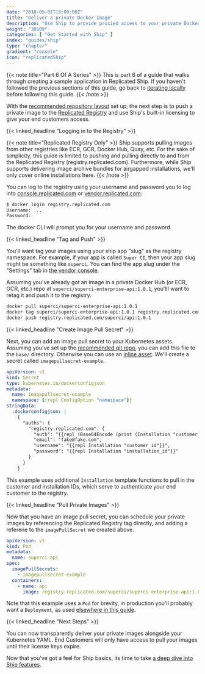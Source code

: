 ```yaml
---
date: "2018-05-01T19:00:00Z"
title: "Deliver a private Docker Image"
description: "Use Ship to provide proxied access to your private Docker images"
weight: "30109"
categories: [ "Get Started with Ship" ]
index: "guides/ship"
type: "chapter"
gradient: "console"
icon: "replicatedShip"
---
```


{{< note title="Part 6 Of A Series" >}}
This is part 6 of a guide that walks through creating a sample application in Replicated Ship. If you haven't followed the previous sections of this guide, go back to [iterating locally](../iterate-locally) before following this guide. 
{{< /note >}}

With the [recommended repository layout](../iterate-locally) set up, the next step is to push a private image to the [Replicated Registry](/docs/registry/security) and use Ship's built-in licensing to give your end customers access.


{{< linked_headline "Logging in to the Registry" >}}

{{< note title="Replicated Registry Only" >}}
Ship supports pulling images from other registries like ECR, GCR, Docker Hub, Quay, etc. For the 
sake of simplicity, this guide is limited to pushing and pulling directly to and from the Replicated Registry
(registry.replicated.com). Furthermore, while Ship supports delivering image archive bundles for airgapped installations,
we'll only cover online installations here.
{{< /note >}}

You can log to the registry using your username and password you to log into [console.replicated.com](https://console.replicated.com) or [vendor.replicated.com](https://vendor.replicated.com):

```bash
$ docker login registry.replicated.com
Username: ...
Password: 
```

The docker CLI will prompt you for your username and password.

{{< linked_headline "Tag and Push" >}}

You'll want tag your images using your ship app "slug" as the registry namespace. For example, if your app is called `Super CI`, then your app slug might be something like `superci`. You can find the app slug under the "Settings" tab in [the vendor console](https://vendor.replicated.com). 

Assuming you've already got an image in a private Docker Hub (or ECR, GCR, etc.) repo at `superci/superci-enterprise-api:1.0.1`, you'lll want to retag it and push it to the registry. 

```bash
docker pull superci/superci-enterprise-api:1.0.1
docker tag superci/superci-enterprise-api:1.0.1 registry.replicated.com/superci/api:1.0.1 
docker push registry.replicated.com/superci/api:1.0.1
```


{{< linked_headline "Create Image Pull Secret" >}}

Next, you can add an image pull secret to your Kubernetes assets. Assuming you've set up the [recommended git repo](../iterate-locally), you can add this file to the `base/` directory. Otherwise you can use an [inline asset](/docs/ship/assets/inline). We'll create a secret called `imagepullsecret-example`.

```yaml
apiVersion: v1
kind: Secret
type: kubernetes.io/dockerconfigjson
metadata:
  name: imagepullsecret-example
  namespace: {{repl ConfigOption "namespace"}}
stringData:
  .dockerconfigjson: |
    {
      "auths": {
        "registry.replicated.com": {
          "auth": "{{repl (Base64Encode (print (Installation "customer_id") ":" (Installation "installation_id")))}}",
          "email": "fake@fake.com",
          "username": "{{repl Installation "customer_id"}}",
          "password": "{{repl Installation "installation_id"}}"
        }
      }
    }
```

This example uses additional `Installation` template functions to pull in the customer and installation IDs, which
serve to authenticate your end customer to the registry.

{{< linked_headline "Pull Private Images" >}}

Now that you have an image pull secret, you can schedule your private images by referencing the Replicated Registry tag directly, and adding a referene to the `imagePullSecret` we created above.

```yaml
apiVersion: v1
kind: Pod
metadata:
  name: superci-api
spec:
  imagePullSecrets:
    - imagepullsecret-example
  containers:
    - name: api
      image: registry.replicated.com/superci/superci-enterprise-api:1.0.1
```

Note that this example uses a `Pod` for brevity, in production you'll probably want a `Deployment`, as used [elsewhere in this guide](/guides/kubernetes-with-ship/create-a-release#assets).


{{< linked_headline "Next Steps" >}}

You can now transparently deliver your private images alongside your Kubernetes YAML. End Customers will only have access to pull your images until their license keys expire.

Now that you've got a feel for Ship basics, its time to take [a deep dive into Ship features](../explore-features).

